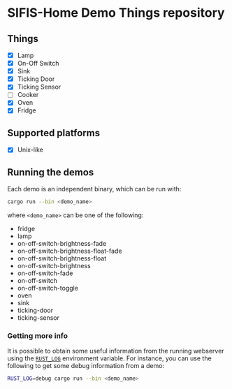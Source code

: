 # SIFIS-Home Demo Things repository

## Things

- [x] Lamp
- [x] On-Off Switch
- [x] Sink
- [x] Ticking Door
- [x] Ticking Sensor
- [ ] Cooker
- [x] Oven
- [x] Fridge

## Supported platforms

- [x] Unix-like

## Running the demos

Each demo is an independent binary, which can be run with:

```sh
cargo run --bin <demo_name>
```

where `<demo_name>` can be one of the following:

- fridge
- lamp
- on-off-switch-brightness-fade
- on-off-switch-brightness-float-fade
- on-off-switch-brightness-float
- on-off-switch-brightness
- on-off-switch-fade
- on-off-switch
- on-off-switch-toggle
- oven
- sink
- ticking-door
- ticking-sensor

### Getting more info

It is possible to obtain some useful information from the running webserver
using the
[`RUST_LOG`](https://rust-lang-nursery.github.io/rust-cookbook/development_tools/debugging/config_log.html)
environment variable. For instance, you can use the following to get some debug
information from a demo:

```sh
RUST_LOG=debug cargo run --bin <demo_name>
```
